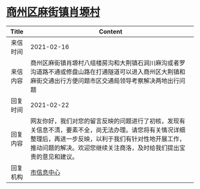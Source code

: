 # <a href="http://www.shangluo.gov.cn/zmhd/ldxxxx.jsp?urltype=leadermail.LeaderMailContentUrl&wbtreeid=1112&leadermailid=6931">商州区麻街镇肖塬村</a>
| Title |                                                     Content                                                      |
|:-----:|------------------------------------------------------------------------------------------------------------------|
| 来信时间  | 2021-02-16                                                                                                       |
| 来信内容  | 商州区麻街镇肖塬村八组楼房沟和大荆镇石涧川麻沟或者罗沟道路不通或修盘山路在打通隧道可以进入商州区大荆镇和麻街交通出行方便问题市区交通局领导考察解决两地出行问题                                  |
| 回复时间  | 2021-02-22                                                                                                       |
| 回复内容  | 网友你好，我们对您的留言反映的问题进行了初核，发现有关信息不清，要素不全，尚无法办理。请您将有关情况详细整理后，再进一步反映，以利于我们有针对性地开展工作，推动问题的解决。欢迎您继续关注商洛，及时给我们提出宝贵的意见和建议。 |
| 回复机构  | <a href="../../categories/agencies/市信息中心.md">市信息中心</a>                                                             |